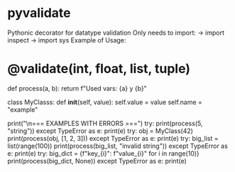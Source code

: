 # pyvalidate
Pythonic decorator for datatype validation
Only needs to import:
-> import inspect
-> import sys
Example of Usage:

# @validate(int, float, list, tuple)
def process(a, b):
    return f"Used vars: {a} y {b}"

class MyClasss:
    def __init__(self, value):
        self.value = value
        self.name = "example"

print("\n=== EXAMPLES WITH ERRORS ===")
try:
    print(process(5, "string"))
except TypeError as e:
    print(e)
try:
    obj = MyClass(42)
    print(process(obj, [1, 2, 3]))
except TypeError as e:
    print(e)
try:
    big_list = list(range(100))
    print(process(big_list, "invalid string"))
except TypeError as e:
    print(e)
try:
    big_dict = {f"key_{i}": f"value_{i}" for i in range(10)}
    print(process(big_dict, None))
except TypeError as e:
    print(e)
